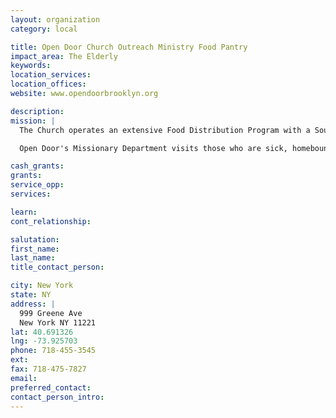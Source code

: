 ```yaml
---
layout: organization
category: local

title: Open Door Church Outreach Ministry Food Pantry
impact_area: The Elderly
keywords: 
location_services: 
location_offices: 
website: www.opendoorbrooklyn.org

description: 
mission: |
  The Church operates an extensive Food Distribution Program with a Soup Kitchen on its premises. Open Door conducts a tutoring program at the church for elementary, middle, and high school students. Volunteers at the church work with students on a one-on-one basis.

  Open Door's Missionary Department visits those who are sick, homebound, or in hospitals, institutions, and shelters. Also, complementing the wide variety of services provided by the Church, Open Door hosts discussion and fellowship groups: Men's and Women's fellowship groups. These are two separate groups organized to provide an atmosphere for men and women to discuss everyday living problems, such as jobs, family problems, substance abuse, relationships and other issues in a supportive environment.

cash_grants: 
grants: 
service_opp: 
services: 

learn: 
cont_relationship: 

salutation: 
first_name: 
last_name: 
title_contact_person: 

city: New York
state: NY
address: |
  999 Greene Ave  
  New York NY 11221
lat: 40.691326
lng: -73.925703
phone: 718-455-3545
ext: 
fax: 718-475-7827
email: 
preferred_contact: 
contact_person_intro: 
---
```

